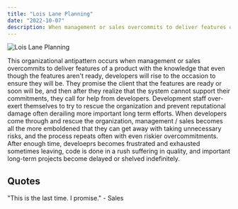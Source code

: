 ```yaml
---
title: "Lois Lane Planning"
date: "2022-10-07"
description: When management or sales overcommits to deliver features of a product with the knowledge that even though the features aren't ready, developers will rise to the occasion to ensure they will be.
---
```


![Lois Lane Planning](lois-lane-planning-610x510.jpg)

This organizational antipattern occurs when management or sales overcommits to deliver features of a product with the knowledge that even though the features aren't ready, developers will rise to the occasion to ensure they will be.  They promise the client that the features are ready or soon will be, and then after they realize that the system cannot support their commitments, they call for help from developers.  Development staff over-exert themselves to try to rescue the organization and prevent reputational damage often derailing more important long term efforts.  When developers come through and rescue the organization, management / sales becomes all the more emboldened that they can get away with taking unnecessary risks, and the process repeats often with even riskier overcommitments.  After enough time, develoeprs becomes frustrated and exhausted sometimes leaving, code is done in a rush suffering in quality, and important long-term projects become delayed or shelved indefinitely.

## Quotes

"This is the last time.  I promise." - Sales
